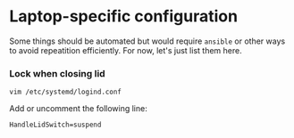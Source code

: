 # Laptop-specific configuration

Some things should be automated but would require `ansible` or other ways to avoid repeatition efficiently.
For now, let's just list them here.

### Lock when closing lid

```
vim /etc/systemd/logind.conf
```

Add or uncomment the following line:

```
HandleLidSwitch=suspend
```
